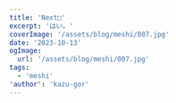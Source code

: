 ```yaml
---
title: 'Next□'
excerpt: 'はい。'
coverImage: '/assets/blog/meshi/007.jpg'
date: '2023-10-13'
ogImage:
  url: '/assets/blog/meshi/007.jpg'
tags:
  - 'meshi'
'author': 'kazu-gor'
---
```


